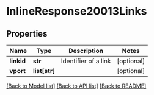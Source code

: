 # InlineResponse20013Links

## Properties
Name | Type | Description | Notes
------------ | ------------- | ------------- | -------------
**linkid** | **str** | Identifier of a link | [optional] 
**vport** | **list[str]** |  | [optional] 

[[Back to Model list]](../README.md#documentation-for-models) [[Back to API list]](../README.md#documentation-for-api-endpoints) [[Back to README]](../README.md)


